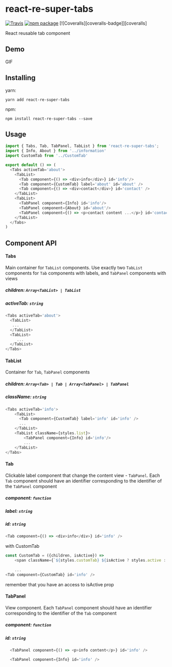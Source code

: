 # react-re-super-tabs

[![Travis][build-badge]][build]
[![npm package][npm-badge]][npm]
[![Coveralls][coveralls-badge]][coveralls]

[build-badge]: https://img.shields.io/travis/user/repo/master.png?style=flat-square
[build]: https://travis-ci.org/czosnek7/react-re-super-tabs/builds/279023576

[npm-badge]: https://img.shields.io/npm/v/npm-package.png?style=flat-square
[npm]: https://www.npmjs.org/package/react-re-super-tabs

React reusable tab component

## Demo

GIF

## Installing
 yarn:
 
 ```yarn add react-re-super-tabs```
 
 npm:
 
 ```npm install react-re-super-tabs --save```

## Usage
```js
import { Tabs, Tab, TabPanel, TabList } from 'react-re-super-tabs';
import { Info, About } from '../information'
import CustomTab from '../CustomTab'

export default () => (
  <Tabs activeTab='about'>
    <TabList>
      <Tab component={() => <div>info</div>} id='info'/>
      <Tab component={CustomTab} label='about' id='about' />
      <Tab component={() => <div>contact</div>} id='contact' />
    </TabList>
    <TabList>
      <TabPanel component={Info} id='info'/>
      <TabPanel component={About} id='about'/>
      <TabPanel component={() => <p>contact content ...</p>} id='contact'/>
    </TabList>
  </Tabs>
)
```

## Component API
#### Tabs
Main container for `TabList` components. Use exactly two `TabList` components for `Tab` components with labels, and `TabPanel` components with views  
##### children: `Array<TabList> | TabList`
##### activeTab: `string`
```js
<Tabs activeTab='about'>
  <TabList>
   ...
  </TabList>
  <TabList>
     ...
  </TabList>
</Tabs>
```

#### TabList
Container for `Tab`, `TabPanel` components 
##### children: `Array<Tab> | Tab | Array<TabPanel> | TabPanel`
##### className: `string`

```js
<Tabs activeTab='info'>
    <TabList>
      <Tab component={CustomTab} label='info' id='info' />
      ...
    </TabList>
    <TabList className={styles.list}>
        <TabPanel component={Info} id='info'/>
        ...
    </TabList>
</Tabs>
```

#### Tab
Clickable label component that change the content view - `TabPanel`.
Each `Tab` component should have an identifier corresponding to the identifier of the `TabPanel` component

##### component: `function`
##### label: `string`
##### id: `string`

```js
<Tab component={() => <div>info</div>} id='info' /> 
```
with CustomTab
```js
const CustomTab = ({children, isActive}) =>
    <span className={`${styles.customTab} ${isActive ? styles.active : ''}`}>{children}</span>
    
    ...
<Tab component={CustomTab} id='info' /> 
```
remember that you have an access to isActive prop

#### TabPanel
View component.
Each `TabPanel` component should have an identifier corresponding to the identifier of the `Tab` component

##### component: `function`
##### id: `string`
```js
  <TabPanel component={() => <p>info content</p>} id='info' />
```
```js
  <TabPanel component={Info} id='info' />
```